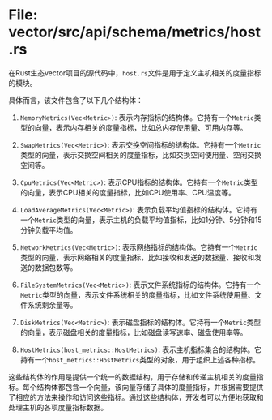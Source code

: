 # File: vector/src/api/schema/metrics/host.rs

在Rust生态vector项目的源代码中，`host.rs`文件是用于定义主机相关的度量指标的模块。

具体而言，该文件包含了以下几个结构体：

1. `MemoryMetrics(Vec<Metric>)`: 表示内存指标的结构体。它持有一个`Metric`类型的向量，表示内存相关的度量指标，比如总内存使用量、可用内存等。

2. `SwapMetrics(Vec<Metric>)`: 表示交换空间指标的结构体。它持有一个`Metric`类型的向量，表示交换空间相关的度量指标，比如交换空间使用量、空闲交换空间等。

3. `CpuMetrics(Vec<Metric>)`: 表示CPU指标的结构体。它持有一个`Metric`类型的向量，表示CPU相关的度量指标，比如CPU使用率、CPU温度等。

4. `LoadAverageMetrics(Vec<Metric>)`: 表示负载平均值指标的结构体。它持有一个`Metric`类型的向量，表示主机的负载平均值指标，比如1分钟、5分钟和15分钟负载平均值。

5. `NetworkMetrics(Vec<Metric>)`: 表示网络指标的结构体。它持有一个`Metric`类型的向量，表示网络相关的度量指标，比如接收和发送的数据量、接收和发送的数据包数等。

6. `FileSystemMetrics(Vec<Metric>)`: 表示文件系统指标的结构体。它持有一个`Metric`类型的向量，表示文件系统相关的度量指标，比如文件系统使用量、文件系统剩余量等。

7. `DiskMetrics(Vec<Metric>)`: 表示磁盘指标的结构体。它持有一个`Metric`类型的向量，表示磁盘相关的度量指标，比如磁盘读写速率、磁盘使用率等。

8. `HostMetrics(host_metrics::HostMetrics)`: 表示主机指标集合的结构体。它持有一个`host_metrics::HostMetrics`类型的对象，用于组织上述各种指标。

这些结构体的作用是提供一个统一的数据结构，用于存储和传递主机相关的度量指标。每个结构体都包含一个向量，该向量存储了具体的度量指标，并根据需要提供了相应的方法来操作和访问这些指标。通过这些结构体，开发者可以方便地获取和处理主机的各项度量指标数据。

